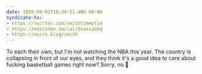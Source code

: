 ```yaml
---
date: 2020-09-03T18:24:51.480-00:00
syndicate-to:
- https://twitter.com/smithtimmytim
- https://mastodon.social/@sassybbq
- https://micro.blog/smith
---
```

To each their own, but I'm not watching the NBA this year. The country is collapsing in front of our eyes, and they think it's a good idea to care about fucking basketball games right now? Sorry, no 🏀
